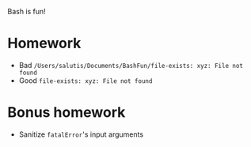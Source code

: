 Bash is fun!

# Homework

* Bad `/Users/salutis/Documents/BashFun/file-exists: xyz: File not found`
* Good `file-exists: xyz: File not found`

# Bonus homework

* Sanitize `fatalError`'s input arguments

